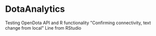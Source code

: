 # DotaAnalytics
Testing OpenDota API and R functionality
"Confirming connectivity, text change from local" 
Line from RStudio